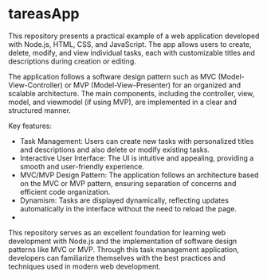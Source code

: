 # tareasApp
This repository presents a practical example of a web application developed with Node.js, HTML, CSS, and JavaScript. The app allows users to create, delete, modify, and view individual tasks, each with customizable titles and descriptions during creation or editing.

The application follows a software design pattern such as MVC (Model-View-Controller) or MVP (Model-View-Presenter) for an organized and scalable architecture. The main components, including the controller, view, model, and viewmodel (if using MVP), are implemented in a clear and structured manner.

Key features:

- Task Management: Users can create new tasks with personalized titles and descriptions and also delete or modify existing tasks.
- Interactive User Interface: The UI is intuitive and appealing, providing a smooth and user-friendly experience.
- MVC/MVP Design Pattern: The application follows an architecture based on the MVC or MVP pattern, ensuring separation of concerns and efficient code organization.
- Dynamism: Tasks are displayed dynamically, reflecting updates automatically in the interface without the need to reload the page.
- 
This repository serves as an excellent foundation for learning web development with Node.js and the implementation of software design patterns like MVC or MVP. Through this task management application, developers can familiarize themselves with the best practices and techniques used in modern web development.

